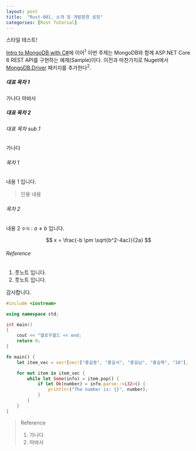 ```yaml
---
layout: post
title:  "Rust-001, 소개 및 개발환경 설정"
categories: [Rust Tutorial]
---
```

스타일 테스트!

[Intro to MongoDB with C#](https://msjo.kr/2020/04/12/1/)에 이어<sup>1</sup> 이번 주제는 MongoDB와 함께 ASP.NET Core 6 REST API를 구현하는 예제(Sample)이다. 이전과 마찬가지로 Nuget에서 [MongoDB.Driver](https://www.nuget.org/packages/MongoDB.Driver) 패키지를 추가한다<sup>2</sup>.

<!--more-->

##### 대표 목차 1

가나다 마바사

##### 대표 목차 2

###### 대표 목차 sub 1

가나다

###### 목차 1

내용 1 입니다.

> 인용 내용

###### 목차 2

내용 2 `수식` : $a \neq b$ 입니다.

$$
x = \frac{-b \pm \sqrt{b^2-4ac}}{2a}
$$

###### Reference

1. 풋노트 입니다.
2. 풋노트 입니다.

감사합니다.

```cpp
#include <iostream>

using namespace std;

int main()
{
    cout << "헬로우월드 << end;
    return 0;    
}    
```


```rust
fn main() {
    let item_vec = vec![vec!["홍길동", "홍길서", "홍길남", "홍길북", "10"], vec!["가나닭", "20", "30"]];

    for mut item in item_vec {
        while let Some(info) = item.pop() {
            if let Ok(number) = info.parse::<i32>() {
                println!("The number is: {}", number);
            }
        }
    }
}
```

> Reference
> 1. 가나다
> 2. 마바사
